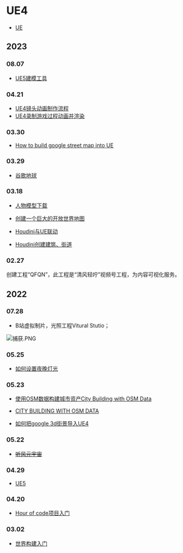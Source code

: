 # UE4

- [UE](./UE.md)

## 2023


### 08.07

- [UE5建模工具](https://www.bilibili.com/video/BV1Vs4y1d785)
### 04.21

- [UE4镜头动画制作流程](https://www.bilibili.com/video/BV1Nf4y1Y7jX)
- [UE4录制游戏过程动画并渲染](https://www.bilibili.com/video/BV1Zy4y1j7xF)

### 03.30

- [How to build google street map into UE](./note/google-3d-ue.md)

### 03.29

- [谷歌地球](https://www.google.com/intl/zh-HK/earth/)


### 03.18

- [人物模型下载](https://www.mixamo.com)


- [创建一个巨大的开放世界地图](https://www.bilibili.com/video/BV14Y411b7Gn)

- [Houdini与UE联动](https://www.bilibili.com/video/BV1LU4y1U7Xs)

- [Houdini创建建筑、街道](https://www.sidefx.com/tutorials/city-building-with-osm-data/)

### 02.27

创建工程“QFQN”，此工程是“清风轻咛”视频号工程，为内容可视化服务。

## 2022

### 07.28

- B站虚拟制片，光照工程Vitural Stutio；

![捕获.PNG](https://s2.loli.net/2022/07/28/twdlNEa4VQDHXm8.png)

### 05.25

- [如何设置夜晚灯光](./note/light.md)

### 05.23

- [使用OSM数据构建城市资产City Building with OSM Data](https://www.vfxforce.cn/archives/12274)

- [CITY BUILDING WITH OSM DATA](https://www.sidefx.com/tutorials/city-building-with-osm-data/)

- [如何把google 3d街景导入UE4](https://www.bilibili.com/video/BV1dK411w7kX)

### 05.22

- [~~听风元宇宙~~](./DRAMA.MD)

### 04.29

- [UE5](./note/UE5.md)

### 04.20

- [Hour of code项目入门](https://learn.unrealengine.com/course/3754784/module/7275546?moduletoken=UHxxnDLPW8SN4KdaiCQF3XTDLFr1DZsjx3ceDm1I2wMKcOrON5wW6terVmx1NbZX&LPId=0)

### 03.02

- [世界构建入门](https://www.unrealengine.com/zh-CN/onlinelearning-courses/world-building-kickstart)
